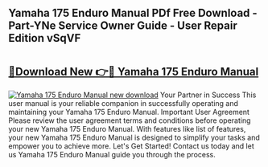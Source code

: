 ## Yamaha 175 Enduro Manual PDf Free Download - Part-YNe Service Owner Guide - User Repair Edition vSqVF

# <h2><a href="http://bc81963.oget.top/?id=Yamaha+175+Enduro+Manual">🔗Download New 👉🔴 Yamaha 175 Enduro Manual</a></h2>

[![Yamaha 175 Enduro Manual new download](https://i.imgur.com/5g1atiW.png)](http://bc81963.oget.top/?id=Yamaha+175+Enduro+Manual)
Your Partner in Success This user manual is your reliable companion in successfully operating and maintaining your Yamaha 175 Enduro Manual. Important User Agreement Please review the user agreement terms and conditions before operating your new Yamaha 175 Enduro Manual. With features like list of features, your new Yamaha 175 Enduro Manual is designed to simplify your tasks and empower you to achieve more. Let's Get Started! Contact us today and let us Yamaha 175 Enduro Manual guide you through the process.
